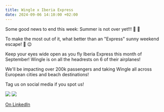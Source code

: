 ```yaml
---
title: Wingle x Iberia Express
date: 2024-09-06 14:10:00 +02:00
---
```


Some good news to end this week: Summer is not over yet!!! 📢 🙌 

To make the most out of it, what better than an "Express" sunny weekend escape! 🛫 😉 

Keep your eyes wide open as you fly Iberia Express this month of September! Wingle is on all the headrests on 6 of their airplanes! 

We'll be impacting over 200k passengers and taking Wingle all across European cities and beach destinations!

Tag us on social media if you spot us!

![](https://media.licdn.com/dms/image/v2/D4D22AQFfHBZe0B4OyA/feedshare-shrink_2048_1536/feedshare-shrink_2048_1536/0/1725629833548?e=1740614400&v=beta&t=G6s16xpjeTZuG6UWpe1OxCOk2omjdhKDN21Yj3cqZfk)
![](https://media.licdn.com/dms/image/v2/D4D22AQGygaYY4X_70Q/feedshare-shrink_1280/feedshare-shrink_1280/0/1725629832867?e=1740614400&v=beta&t=UpjblMMh9bz6y0AuZzLYWxttzVMXYwkVlVJG3k2EVrs)

[On LinkedIn](https://www.linkedin.com/posts/lets-wingle_some-good-news-to-end-this-week-summer-is-activity-7237816120504680448-MoWt/?utm_source=share&utm_medium=member_desktop)